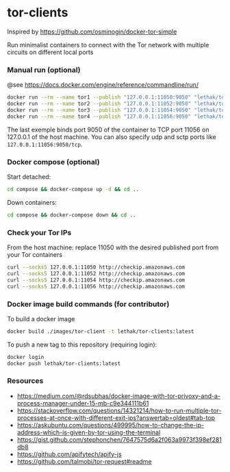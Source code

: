# tor-clients

Inspired by https://github.com/osminogin/docker-tor-simple

Run minimalist containers to connect with the Tor network with multiple circuits on different local ports


### Manual run (optional)

@see https://docs.docker.com/engine/reference/commandline/run/

```bash
docker run --rm --name tor1 --publish "127.0.0.1:11050:9050" "lethak/tor-clients:latest"
docker run --rm --name tor2 --publish "127.0.0.1:11052:9050" "lethak/tor-clients:latest"
docker run --rm --name tor3 --publish "127.0.0.1:11054:9050" "lethak/tor-clients:latest"
docker run --rm --name tor4 --publish "127.0.0.1:11056:9050" "lethak/tor-clients:latest"
```

The last exemple binds port 9050 of the container to TCP port 11056 on 127.0.0.1 of the host machine. You can also specify udp and sctp ports like `127.0.0.1:11056:9050/tcp`. 


### Docker compose (optional)

Start detached:

```bash
cd compose && docker-compose up -d && cd ..
```

Down containers:

```bash
cd compose && docker-compose down && cd ..
```


### Check your Tor IPs

From the host machine: replace 11050 with the desired published port from your Tor containers

```bash
curl --socks5 127.0.0.1:11050 http://checkip.amazonaws.com
curl --socks5 127.0.0.1:11052 http://checkip.amazonaws.com
curl --socks5 127.0.0.1:11054 http://checkip.amazonaws.com
curl --socks5 127.0.0.1:11056 http://checkip.amazonaws.com
```



### Docker image build commands (for contributor)

To build a docker image

```bash
docker build ./images/tor-client -t lethak/tor-clients:latest
```

To push a new tag to this repository (requiring login):

```bash
docker login
docker push lethak/tor-clients:latest
```


### Resources

* https://medium.com/@rdsubhas/docker-image-with-tor-privoxy-and-a-process-manager-under-15-mb-c9e344111b61
* https://stackoverflow.com/questions/14321214/how-to-run-multiple-tor-processes-at-once-with-different-exit-ips?answertab=oldest#tab-top
* https://askubuntu.com/questions/499995/how-to-change-the-ip-address-which-is-given-by-tor-using-the-terminal
* https://gist.github.com/stephonchen/7647575d6a2f063a9973f398ef281db8
* https://github.com/apifytech/apify-js
* https://github.com/talmobi/tor-request#readme